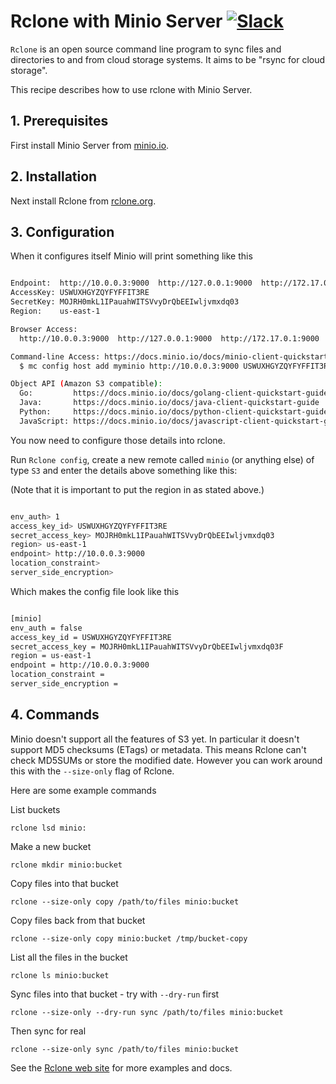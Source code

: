 # Rclone with Minio Server [![Slack](https://slack.minio.io/slack?type=svg)](https://slack.minio.io)

`Rclone` is an open source command line program to sync files and
directories to and from cloud storage systems.  It aims to be "rsync
for cloud storage".

This recipe describes how to use rclone with Minio Server.

## 1. Prerequisites

First install Minio Server from [minio.io](https://minio.io/).

## 2. Installation

Next install Rclone from [rclone.org](http://rclone.org).

## 3. Configuration

When it configures itself Minio will print something like this

```sh

Endpoint:  http://10.0.0.3:9000  http://127.0.0.1:9000  http://172.17.0.1:9000
AccessKey: USWUXHGYZQYFYFFIT3RE
SecretKey: MOJRH0mkL1IPauahWITSVvyDrQbEEIwljvmxdq03
Region:    us-east-1

Browser Access:
  http://10.0.0.3:9000  http://127.0.0.1:9000  http://172.17.0.1:9000

Command-line Access: https://docs.minio.io/docs/minio-client-quickstart-guide
  $ mc config host add myminio http://10.0.0.3:9000 USWUXHGYZQYFYFFIT3RE MOJRH0mkL1IPauahWITSVvyDrQbEEIwljvmxdq03

Object API (Amazon S3 compatible):
  Go:         https://docs.minio.io/docs/golang-client-quickstart-guide
  Java:       https://docs.minio.io/docs/java-client-quickstart-guide
  Python:     https://docs.minio.io/docs/python-client-quickstart-guide
  JavaScript: https://docs.minio.io/docs/javascript-client-quickstart-guide


```

You now need to configure those details into rclone.

Run `Rclone config`, create a new remote called `minio` (or anything
else) of type `S3` and enter the details above something like this:

(Note that it is important to put the region in as stated above.)

```sh

env_auth> 1
access_key_id> USWUXHGYZQYFYFFIT3RE
secret_access_key> MOJRH0mkL1IPauahWITSVvyDrQbEEIwljvmxdq03  
region> us-east-1
endpoint> http://10.0.0.3:9000
location_constraint> 
server_side_encryption>

```

Which makes the config file look like this

```sh

[minio]
env_auth = false
access_key_id = USWUXHGYZQYFYFFIT3RE
secret_access_key = MOJRH0mkL1IPauahWITSVvyDrQbEEIwljvmxdq03F
region = us-east-1
endpoint = http://10.0.0.3:9000
location_constraint = 
server_side_encryption = 

```

## 4. Commands

Minio doesn't support all the features of S3 yet.  In particular it
doesn't support MD5 checksums (ETags) or metadata.  This means Rclone
can't check MD5SUMs or store the modified date.  However you can work
around this with the `--size-only` flag of Rclone.

Here are some example commands

List buckets

    rclone lsd minio:

Make a new bucket

    rclone mkdir minio:bucket

Copy files into that bucket

    rclone --size-only copy /path/to/files minio:bucket

Copy files back from that bucket

    rclone --size-only copy minio:bucket /tmp/bucket-copy

List all the files in the bucket

    rclone ls minio:bucket

Sync files into that bucket - try with `--dry-run` first

    rclone --size-only --dry-run sync /path/to/files minio:bucket

Then sync for real

    rclone --size-only sync /path/to/files minio:bucket

See the [Rclone web site](http://rclone.org) for more examples and docs.
